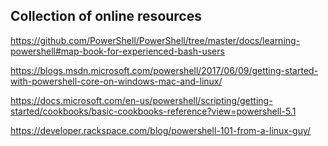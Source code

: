 
## Collection of online resources

https://github.com/PowerShell/PowerShell/tree/master/docs/learning-powershell#map-book-for-experienced-bash-users


https://blogs.msdn.microsoft.com/powershell/2017/06/09/getting-started-with-powershell-core-on-windows-mac-and-linux/




https://docs.microsoft.com/en-us/powershell/scripting/getting-started/cookbooks/basic-cookbooks-reference?view=powershell-5.1



https://developer.rackspace.com/blog/powershell-101-from-a-linux-guy/
